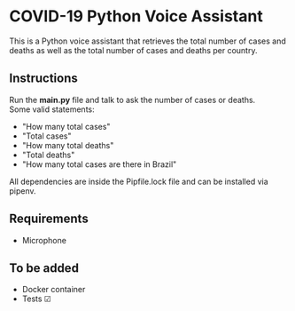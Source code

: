 # COVID-19 Python Voice Assistant

This is a Python voice assistant that retrieves the total number of cases and deaths as well as the total number of cases and deaths per country.

## Instructions

Run the <b>main.py</b> file and talk to ask the number of cases or deaths. <br>
Some valid statements: <br>
<ul>
    <li>"How many total cases"</li>
    <li>"Total cases"</li>
    <li>"How many total deaths"</li>
    <li>"Total deaths"</li>
    <li>"How many total cases are there in Brazil"</li>
</ul>

All dependencies are inside the Pipfile.lock file and can be installed via pipenv.

## Requirements
<ul>
    <li>Microphone</li>
</ul>

## To be added
<ul>
    <li>Docker container</li>
    <li>Tests &#9745; </li>
</ul>
